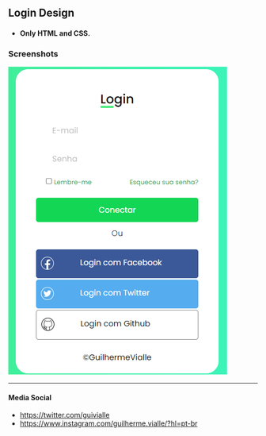 
## Login Design
- #### Only HTML and CSS.

### Screenshots

![](https://github.com/guilhermevialle/Login-Interface/blob/main/Design%20de%20Login%20CSS%2C%20HTML/Screenshots/capture.PNG)

------------

#### Media Social

- https://twitter.com/guivialle
- https://www.instagram.com/guilherme.vialle/?hl=pt-br
